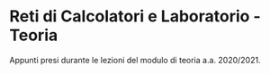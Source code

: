 # Reti di Calcolatori e Laboratorio - Teoria
Appunti presi durante le lezioni del modulo di teoria a.a. 2020/2021.